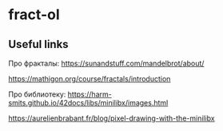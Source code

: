 # fract-ol
## Useful links 

Про фракталы:
https://sunandstuff.com/mandelbrot/about/

https://mathigon.org/course/fractals/introduction


Про библиотеку:
https://harm-smits.github.io/42docs/libs/minilibx/images.html

https://aurelienbrabant.fr/blog/pixel-drawing-with-the-minilibx
